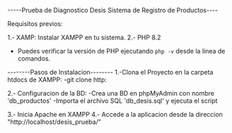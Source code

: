 -----Prueba de Diagnostico Desis Sistema de Registro de Productos----

Requisitos previos:

1.- XAMP: Instalar XAMPP en tu sistema.
2.- PHP 8.2
- Puedes verificar la versión de PHP ejecutando `php -v` desde la línea de comandos.

--------Pasos de Instalacion--------
1.-Clona el Proyecto en la carpeta htdocs de XAMPP:
    -git clone http:

2.- Configuracion de la BD:
    -Crea una BD en phpMyAdmin con nombre 'db_productos'
    -Importa el archivo SQL 'db_desis.sql' y ejecuta el script

3.- Inicia Apache en XAMPP
4.- Accede a la aplicacion desde la direccion "http://localhost/desis_prueba/"



